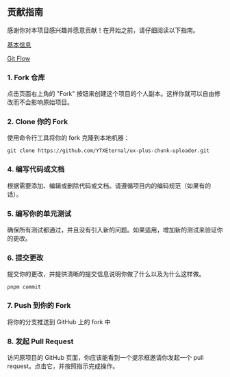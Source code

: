 ## 贡献指南

感谢你对本项目感兴趣并愿意贡献！在开始之前，请仔细阅读以下指南。

[基本信息](https://github.com/YTXEternal/ux-plus-chunk-uploader/blob/master/EXPLANATION.md)

[Git Flow](https://github.com/YTXEternal/ux-plus-chunk-uploader/blob/master/EXPLANATION.md)

### 1. Fork 仓库

点击页面右上角的 "Fork" 按钮来创建这个项目的个人副本。这样你就可以自由修改而不会影响原始项目。

### 2. Clone 你的 Fork

使用命令行工具将你的 fork 克隆到本地机器：

```
git clone https://github.com/YTXEternal/ux-plus-chunk-uploader.git
```

### 4. 编写代码或文档

根据需要添加、编辑或删除代码或文档。请遵循项目内的编码规范（如果有的话）。

### 5. 编写你的单元测试

确保所有测试都通过，并且没有引入新的问题。如果适用，增加新的测试来验证你的更改。

### 6. 提交更改

提交你的更改，并提供清晰的提交信息说明你做了什么以及为什么这样做。

```
pnpm commit
```

### 7. Push 到你的 Fork

将你的分支推送到 GitHub 上的 fork 中

### 8. 发起 Pull Request

访问原项目的 GitHub 页面，你应该能看到一个提示框邀请你发起一个 pull request。点击它，并按照指示完成操作。